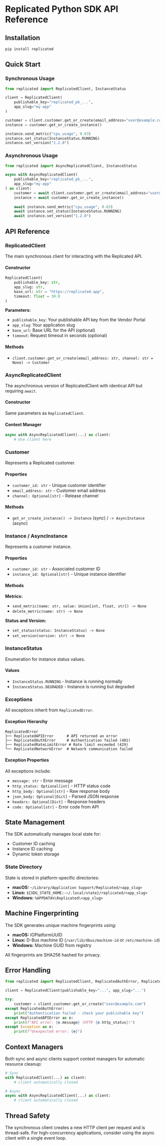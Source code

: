 # Replicated Python SDK API Reference

## Installation

```bash
pip install replicated
```

## Quick Start

### Synchronous Usage

```python
from replicated import ReplicatedClient, InstanceStatus

client = ReplicatedClient(
    publishable_key="replicated_pk_...", 
    app_slug="my-app"
)

customer = client.customer.get_or_create(email_address="user@example.com")
instance = customer.get_or_create_instance()

instance.send_metric("cpu_usage", 0.83)
instance.set_status(InstanceStatus.RUNNING)
instance.set_version("1.2.0")
```

### Asynchronous Usage

```python
from replicated import AsyncReplicatedClient, InstanceStatus

async with AsyncReplicatedClient(
    publishable_key="replicated_pk_...",
    app_slug="my-app"
) as client:
    customer = await client.customer.get_or_create(email_address="user@example.com")
    instance = await customer.get_or_create_instance()
    
    await instance.send_metric("cpu_usage", 0.83)
    await instance.set_status(InstanceStatus.RUNNING)
    await instance.set_version("1.2.0")
```

## API Reference

### ReplicatedClient

The main synchronous client for interacting with the Replicated API.

#### Constructor

```python
ReplicatedClient(
    publishable_key: str,
    app_slug: str,
    base_url: str = "https://replicated.app",
    timeout: float = 30.0
)
```

**Parameters:**
- `publishable_key`: Your publishable API key from the Vendor Portal
- `app_slug`: Your application slug
- `base_url`: Base URL for the API (optional)
- `timeout`: Request timeout in seconds (optional)

#### Methods

- `client.customer.get_or_create(email_address: str, channel: str = None) -> Customer`

### AsyncReplicatedClient

The asynchronous version of ReplicatedClient with identical API but requiring `await`.

#### Constructor

Same parameters as `ReplicatedClient`.

#### Context Manager

```python
async with AsyncReplicatedClient(...) as client:
    # Use client here
```

### Customer

Represents a Replicated customer.

#### Properties

- `customer_id: str` - Unique customer identifier
- `email_address: str` - Customer email address
- `channel: Optional[str]` - Release channel

#### Methods

- `get_or_create_instance() -> Instance` (sync) / `-> AsyncInstance` (async)

### Instance / AsyncInstance

Represents a customer instance.

#### Properties

- `customer_id: str` - Associated customer ID
- `instance_id: Optional[str]` - Unique instance identifier

#### Methods

**Metrics:**
- `send_metric(name: str, value: Union[int, float, str]) -> None`
- `delete_metric(name: str) -> None`

**Status and Version:**
- `set_status(status: InstanceStatus) -> None`
- `set_version(version: str) -> None`

### InstanceStatus

Enumeration for instance status values.

#### Values

- `InstanceStatus.RUNNING` - Instance is running normally
- `InstanceStatus.DEGRADED` - Instance is running but degraded

### Exceptions

All exceptions inherit from `ReplicatedError`.

#### Exception Hierarchy

```
ReplicatedError
├── ReplicatedAPIError      # API returned an error
├── ReplicatedAuthError     # Authentication failed (401)
├── ReplicatedRateLimitError # Rate limit exceeded (429)
└── ReplicatedNetworkError  # Network communication failed
```

#### Exception Properties

All exceptions include:
- `message: str` - Error message
- `http_status: Optional[int]` - HTTP status code
- `http_body: Optional[str]` - Raw response body
- `json_body: Optional[Dict]` - Parsed JSON response
- `headers: Optional[Dict]` - Response headers
- `code: Optional[str]` - Error code from API

## State Management

The SDK automatically manages local state for:
- Customer ID caching
- Instance ID caching  
- Dynamic token storage

### State Directory

State is stored in platform-specific directories:
- **macOS:** `~/Library/Application Support/Replicated/<app_slug>`
- **Linux:** `${XDG_STATE_HOME:-~/.local/state}/replicated/<app_slug>`
- **Windows:** `%APPDATA%\Replicated\<app_slug>`

## Machine Fingerprinting

The SDK generates unique machine fingerprints using:
- **macOS:** IOPlatformUUID
- **Linux:** D-Bus machine ID (`/var/lib/dbus/machine-id` or `/etc/machine-id`)
- **Windows:** Machine GUID from registry

All fingerprints are SHA256 hashed for privacy.

## Error Handling

```python
from replicated import ReplicatedClient, ReplicatedAuthError, ReplicatedAPIError

client = ReplicatedClient(publishable_key="...", app_slug="...")

try:
    customer = client.customer.get_or_create("user@example.com")
except ReplicatedAuthError:
    print("Authentication failed - check your publishable key")
except ReplicatedAPIError as e:
    print(f"API error: {e.message} (HTTP {e.http_status})")
except Exception as e:
    print(f"Unexpected error: {e}")
```

## Context Managers

Both sync and async clients support context managers for automatic resource cleanup:

```python
# Sync
with ReplicatedClient(...) as client:
    # client automatically closed

# Async  
async with AsyncReplicatedClient(...) as client:
    # client automatically closed
```

## Thread Safety

The synchronous client creates a new HTTP client per request and is thread-safe. For high-concurrency applications, consider using the async client with a single event loop.
